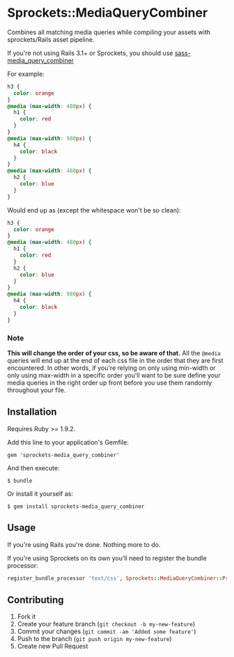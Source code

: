 # Sprockets::MediaQueryCombiner

Combines all matching media queries while compiling your assets with
sprockets/Rails asset pipeline.

If you're not using
Rails 3.1+ or Sprockets, you should use [sass-media_query_combiner](https://github.com/aaronjensen/sass-media_query_combiner)

For example:
```css
h3 {
  color: orange
}
@media (max-width: 480px) {
  h1 {
    color: red
  }
}
@media (max-width: 980px) {
  h4 {
    color: black
  }
}
@media (max-width: 480px) {
  h2 {
    color: blue
  }
}
```

Would end up as (except the whitespace won't be so clean):

```css
h3 {
  color: orange
}
@media (max-width: 480px) {
  h1 {
    color: red
  }
  h2 {
    color: blue
  }
}
@media (max-width: 980px) {
  h4 {
    color: black
  }
}
```

### Note

**This will change the order of your css, so be aware of that.** All the
`@media` queries will end up at the end of each css file in the order that
they are first encountered. In other words, if you're relying on only using
min-width or only using max-width in a specific order you'll want to be sure
define your media queries in the right order up front before you use them
randomly throughout your file.

## Installation

Requires Ruby >= 1.9.2.

Add this line to your application's Gemfile:

    gem 'sprockets-media_query_combiner'

And then execute:

    $ bundle

Or install it yourself as:

    $ gem install sprockets-media_query_combiner

## Usage

If you're using Rails you're done. Nothing more to do.

If you're using Sprockets on its own you'll need to register the bundle processor:

```ruby
register_bundle_processor 'text/css', Sprockets::MediaQueryCombiner::Processor
```

## Contributing

1. Fork it
2. Create your feature branch (`git checkout -b my-new-feature`)
3. Commit your changes (`git commit -am 'Added some feature'`)
4. Push to the branch (`git push origin my-new-feature`)
5. Create new Pull Request
